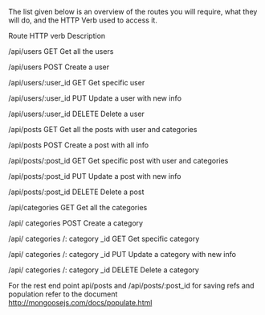 

 The list given below is an overview of the routes you will require, what they will do, and the HTTP Verb used to access it.

Route
HTTP verb
Description

/api/users
GET
Get all the users

/api/users
POST
Create a user

/api/users/:user_id
GET
Get specific user

/api/users/:user_id
PUT
Update a user with new info

/api/users/:user_id
DELETE
Delete a user

/api/posts
GET
Get all the posts with user and categories

/api/posts
POST
Create a post with all info  

/api/posts/:post_id
GET
Get specific post with user and categories

/api/posts/:post_id
PUT
Update a post with new info

/api/posts/:post_id
DELETE
Delete a post

/api/categories
GET
Get all the categories

/api/ categories
POST
Create a category

/api/ categories /: category _id
GET
Get specific category

/api/  categories /: category _id
PUT
Update a category with new info

/api/ categories /: category _id
DELETE
Delete a  category




For the rest end point api/posts and /api/posts/:post_id for saving refs and population refer to the document http://mongoosejs.com/docs/populate.html
